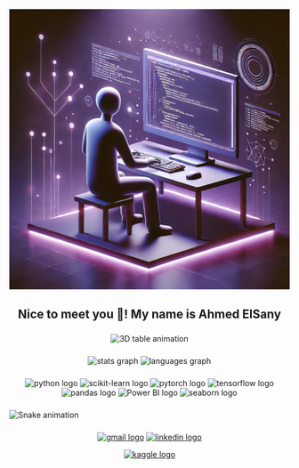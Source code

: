 <div align="center">
  <img src="https://github.com/AhmedElsany29/AhmedElsany29/blob/main/afe91ef5-867f-4845-bf66-081ae9071edd.webp" alt="3D AI Programming Scene" width="600" />
</div>


<h2 align="center">Nice to meet you 👋! My name is Ahmed ElSany</h2>

###

<div align="center">
  <img src="https://cyrisxd.github.io/images/table.gif" height="300" alt="3D table animation" />
</div>

###

<div align="center">
  <img src="https://github-readme-stats.vercel.app/api?username=AhmedElsany29&show_icons=true&theme=dracula&hide_border=false&count_private=true" height="150" alt="stats graph"  />
  <img src="https://github-readme-stats.vercel.app/api/top-langs/?username=AhmedElsany29&layout=compact&langs_count=5&theme=dracula&hide_border=false" height="150" alt="languages graph"  />
</div>

###

<div align="center">
  <img src="https://cdn.jsdelivr.net/gh/devicons/devicon/icons/python/python-original.svg" height="40" alt="python logo" />
  <img src="https://upload.wikimedia.org/wikipedia/commons/0/05/Scikit_learn_logo_small.svg" height="40" alt="scikit-learn logo" />
  <img src="https://cdn.jsdelivr.net/gh/devicons/devicon/icons/pytorch/pytorch-original.svg" height="40" alt="pytorch logo" />
  <img src="https://cdn.jsdelivr.net/gh/devicons/devicon/icons/tensorflow/tensorflow-original.svg" height="40" alt="tensorflow logo" />
  <img src="https://cdn.jsdelivr.net/gh/devicons/devicon/icons/pandas/pandas-original.svg" height="40" alt="pandas logo" />
  <img src="https://upload.wikimedia.org/wikipedia/commons/c/cf/New_Power_BI_Logo.svg" height="40" alt="Power BI logo" />
 <img src="https://seaborn.pydata.org/_static/logo-wide-lightbg.svg" height="40" alt="seaborn logo" />

</div>


###

![Snake animation](https://github.com/AhmedElsany29/AhmedElsany29/blob/output/snake.svg)

###

<div align="center">
  <a href="mailto:ahmedelsany12@gmail.com"><img src="https://img.shields.io/static/v1?message=Gmail&logo=gmail&label=&color=D14836&logoColor=white&labelColor=&style=for-the-badge" height="35" alt="gmail logo"  /></a>
  <a href="https://www.linkedin.com/in/ahmed-elsany-0a588a223"><img src="https://img.shields.io/static/v1?message=LinkedIn&logo=linkedin&label=&color=0077B5&logoColor=white&labelColor=&style=for-the-badge" height="35" alt="linkedin logo"  /></a>

  <a href="https://www.kaggle.com/ahmedelsany"><img src="https://img.shields.io/static/v1?message=Kaggle&logo=kaggle&label=&color=20BEFF&logoColor=white&labelColor=&style=for-the-badge" height="35" alt="kaggle logo"  /></a>
</div>
